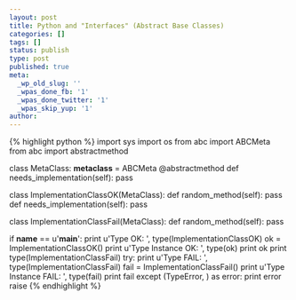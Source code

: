 ```yaml
---
layout: post
title: Python and "Interfaces" (Abstract Base Classes)
categories: []
tags: []
status: publish
type: post
published: true
meta:
  _wp_old_slug: ''
  _wpas_done_fb: '1'
  _wpas_done_twitter: '1'
  _wpas_skip_yup: '1'
author: 
---
```

{% highlight python %}
import sys
import os
from abc import ABCMeta
from abc import abstractmethod


class MetaClass:
    __metaclass__ = ABCMeta
    @abstractmethod
    def needs_implementation(self):
        pass


class ImplementationClassOK(MetaClass):
    def random_method(self):
        pass
    def needs_implementation(self):
        pass


class ImplementationClassFail(MetaClass):
    def random_method(self):
        pass


if __name__ == u'__main__':
    print u'Type OK: ', type(ImplementationClassOK)
    ok = ImplementationClassOK()
    print u'Type Instance OK: ', type(ok)
    print ok
    print type(ImplementationClassFail)
    try:
        print u'Type FAIL: ', type(ImplementationClassFail)
        fail = ImplementationClassFail()
        print u'Type Instance FAIL: ', type(fail)
        print fail
    except (TypeError, ) as error:
        print error
        raise
{% endhighlight %}
